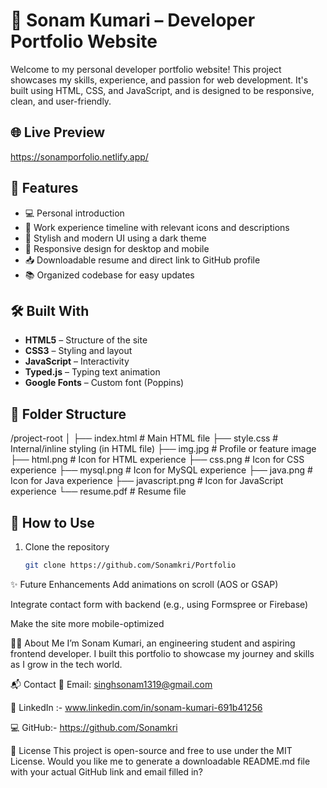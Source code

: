 # 💼 Sonam Kumari – Developer Portfolio Website

Welcome to my personal developer portfolio website! This project showcases my skills, experience, and passion for web development. It's built using HTML, CSS, and JavaScript, and is designed to be responsive, clean, and user-friendly.


## 🌐 Live Preview

https://sonamporfolio.netlify.app/

## 🚀 Features

- 💻 Personal introduction 
- 📂 Work experience timeline with relevant icons and descriptions
- 🎨 Stylish and modern UI using a dark theme
- 📱 Responsive design for desktop and mobile
- 📥 Downloadable resume and direct link to GitHub profile
- 📚 Organized codebase for easy updates

## 🛠️ Built With
- **HTML5** – Structure of the site  
- **CSS3** – Styling and layout  
- **JavaScript** – Interactivity  
- **Typed.js** – Typing text animation
- **Google Fonts** – Custom font (Poppins)


## 📁 Folder Structure
/project-root
│
├── index.html # Main HTML file
├── style.css # Internal/inline styling (in HTML file)
├── img.jpg # Profile or feature image
├── html.png # Icon for HTML experience
├── css.png # Icon for CSS experience
├── mysql.png # Icon for MySQL experience
├── java.png # Icon for Java experience
├── javascript.png # Icon for JavaScript experience
└── resume.pdf # Resume file

## 📄 How to Use

1. Clone the repository  
   ```bash
   git clone https://github.com/Sonamkri/Portfolio

✨ Future Enhancements
Add animations on scroll (AOS or GSAP)

Integrate contact form with backend (e.g., using Formspree or Firebase)

Make the site more mobile-optimized

🙋‍♀️ About Me
I’m Sonam Kumari, an engineering student and aspiring frontend developer. I built this portfolio to showcase my journey and skills as I grow in the tech world.

📬 Contact
📧 Email: singhsonam1319@gmail.com

🔗 LinkedIn :- www.linkedin.com/in/sonam-kumari-691b41256

💻 GitHub:- https://github.com/Sonamkri

📜 License
This project is open-source and free to use under the MIT License.
Would you like me to generate a downloadable README.md file with your actual GitHub link and email filled in?
